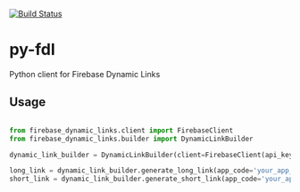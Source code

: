 [![Build Status](https://travis-ci.org/heykarimoff/firebase_dynamic_links.svg?branch=master)](https://travis-ci.org/heykarimoff/firebase_dynamic_links)
# py-fdl
Python client for Firebase Dynamic Links

## Usage

```python

from firebase_dynamic_links.client import FirebaseClient
from firebase_dynamic_links.builder import DynamicLinkBuilder

dynamic_link_builder = DynamicLinkBuilder(client=FirebaseClient(api_key='your_secret_key'))

long_link = dynamic_link_builder.generate_long_link(app_code='your_app_code', isi='com.example.app')
short_link = dynamic_link_builder.generate_short_link(app_code='your_app_code', isi='com.example.app')

```